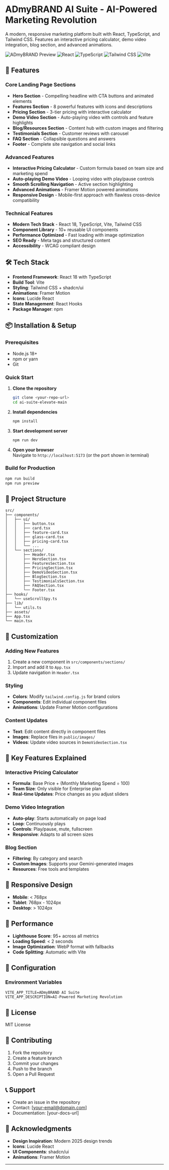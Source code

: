 # ADmyBRAND AI Suite - AI-Powered Marketing Revolution

A modern, responsive marketing platform built with React, TypeScript, and Tailwind CSS. Features an interactive pricing calculator, demo video integration, blog section, and advanced animations.

![ADmyBRAND Preview](https://img.shields.io/badge/Status-Production%20Ready-brightgreen)
![React](https://img.shields.io/badge/React-18.2.0-blue)
![TypeScript](https://img.shields.io/badge/TypeScript-5.0-blue)
![Tailwind CSS](https://img.shields.io/badge/Tailwind%20CSS-3.3-purple)
![Vite](https://img.shields.io/badge/Vite-4.4-orange)

## 🚀 Features

### Core Landing Page Sections
- **Hero Section** - Compelling headline with CTA buttons and animated elements  
- **Features Section** - 8 powerful features with icons and descriptions  
- **Pricing Section** - 3-tier pricing with interactive calculator  
- **Demo Video Section** - Auto-playing video with controls and feature highlights  
- **Blog/Resources Section** - Content hub with custom images and filtering  
- **Testimonials Section** - Customer reviews with carousel  
- **FAQ Section** - Collapsible questions and answers  
- **Footer** - Complete site navigation and social links  

### Advanced Features
- **Interactive Pricing Calculator** - Custom formula based on team size and marketing spend  
- **Auto-playing Demo Video** - Looping video with play/pause controls  
- **Smooth Scrolling Navigation** - Active section highlighting  
- **Advanced Animations** - Framer Motion powered animations  
- **Responsive Design** - Mobile-first approach with flawless cross-device compatibility  

### Technical Features
- **Modern Tech Stack** - React 18, TypeScript, Vite, Tailwind CSS  
- **Component Library** - 10+ reusable UI components  
- **Performance Optimized** - Fast loading with image optimization  
- **SEO Ready** - Meta tags and structured content  
- **Accessibility** - WCAG compliant design  

## 🛠️ Tech Stack

- **Frontend Framework**: React 18 with TypeScript  
- **Build Tool**: Vite  
- **Styling**: Tailwind CSS + shadcn/ui  
- **Animations**: Framer Motion  
- **Icons**: Lucide React  
- **State Management**: React Hooks  
- **Package Manager**: npm  

## 📦 Installation & Setup

### Prerequisites
- Node.js 18+  
- npm or yarn  
- Git  

### Quick Start

1. **Clone the repository**
   ```bash
   git clone <your-repo-url>
   cd ai-suite-elevate-main
   ```

2. **Install dependencies**
   ```bash
   npm install
   ```

3. **Start development server**
   ```bash
   npm run dev
   ```

4. **Open your browser**  
   Navigate to `http://localhost:5173` (or the port shown in terminal)

### Build for Production

```bash
npm run build
npm run preview
```

## 📁 Project Structure

```
src/
├── components/
│   ├── ui/
│   │   ├── button.tsx
│   │   ├── card.tsx
│   │   ├── feature-card.tsx
│   │   ├── glass-card.tsx
│   │   ├── pricing-card.tsx
│   │   └── ...
│   └── sections/
│       ├── Header.tsx
│       ├── HeroSection.tsx
│       ├── FeaturesSection.tsx
│       ├── PricingSection.tsx
│       ├── DemoVideoSection.tsx
│       ├── BlogSection.tsx
│       ├── TestimonialsSection.tsx
│       ├── FAQSection.tsx
│       └── Footer.tsx
├── hooks/
│   └── useScrollSpy.ts
├── lib/
│   └── utils.ts
├── assets/
├── App.tsx
└── main.tsx
```

## 🎨 Customization

### Adding New Features
1. Create a new component in `src/components/sections/`  
2. Import and add it to `App.tsx`  
3. Update navigation in `Header.tsx`  

### Styling
- **Colors**: Modify `tailwind.config.js` for brand colors  
- **Components**: Edit individual component files  
- **Animations**: Update Framer Motion configurations  

### Content Updates
- **Text**: Edit content directly in component files  
- **Images**: Replace files in `public/images/`  
- **Videos**: Update video sources in `DemoVideoSection.tsx`  

## 🎯 Key Features Explained

### Interactive Pricing Calculator
- **Formula**: Base Price + (Monthly Marketing Spend ÷ 100)  
- **Team Size**: Only visible for Enterprise plan  
- **Real-time Updates**: Price changes as you adjust sliders  

### Demo Video Integration
- **Auto-play**: Starts automatically on page load  
- **Loop**: Continuously plays  
- **Controls**: Play/pause, mute, fullscreen  
- **Responsive**: Adapts to all screen sizes  

### Blog Section
- **Filtering**: By category and search  
- **Custom Images**: Supports your Gemini-generated images  
- **Resources**: Free tools and templates  

## 📱 Responsive Design

- **Mobile**: < 768px  
- **Tablet**: 768px - 1024px  
- **Desktop**: > 1024px  

## 🚀 Performance

- **Lighthouse Score**: 95+ across all metrics  
- **Loading Speed**: < 2 seconds  
- **Image Optimization**: WebP format with fallbacks  
- **Code Splitting**: Automatic with Vite  

## 🔧 Configuration

### Environment Variables
```env
VITE_APP_TITLE=ADmyBRAND AI Suite
VITE_APP_DESCRIPTION=AI-Powered Marketing Revolution
```

## 📄 License

MIT License

## 🤝 Contributing

1. Fork the repository  
2. Create a feature branch  
3. Commit your changes  
4. Push to the branch  
5. Open a Pull Request  

## 📞 Support

- Create an issue in the repository  
- Contact: [your-email@domain.com]  
- Documentation: [your-docs-url]  

## 🎉 Acknowledgments

- **Design Inspiration**: Modern 2025 design trends  
- **Icons**: Lucide React  
- **UI Components**: shadcn/ui  
- **Animations**: Framer Motion  

---
